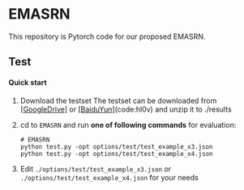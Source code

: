 # EMASRN
This repository is Pytorch code for our proposed EMASRN.

## Test

#### Quick start
1. Download the testset
The testset can be downloaded from  [[GoogleDrive]](https://drive.google.com/file/d/1ZrKNLDQT5wu1AjOkSV-B9dLcp2aIO_cE/view?usp=sharing) or [[BaiduYun]](https://pan.baidu.com/s/18NsZHMbhSu14GxAw9jMgIw)(code:hl0v) and unzip it to ./results

2. cd to `EMASRN` and run **one of following commands** for evaluation:

   ```shell
   # EMASRN
   python test.py -opt options/test/test_example_x3.json
   python test.py -opt options/test/test_example_x4.json
   
3. Edit `./options/test/test_example_x3.json` or `./options/test/test_example_x4.json` for your needs
